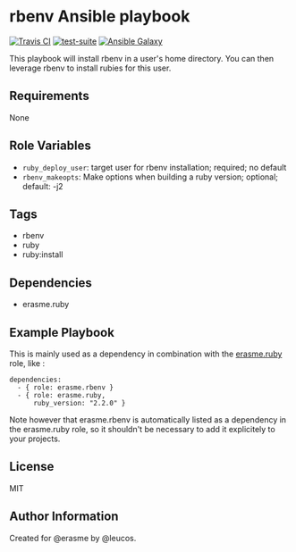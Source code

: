 rbenv Ansible playbook
======================

[![Travis
CI](http://img.shields.io/travis/erasme/ansible-rbenv.svg?style=flat)](http://travis-ci.org/erasme/ansible-ruby)
[![test-suite](http://img.shields.io/badge/ansible--roles--specs-ansible--rbenv-blue.svg?style=flat)](https://github.com/erasme/ansible-roles-specs/tree/master/ansible-rbenv/)
[![Ansible
Galaxy](http://img.shields.io/badge/galaxy-erasme.rbenv-660198.svg?style=flat)](https://galaxy.ansible.com/list#/roles/2909)

This playbook will install rbenv in a user's home directory.
You can then leverage rbenv to install rubies for this user.

Requirements
------------

None

Role Variables
--------------

  - `ruby_deploy_user`: target user for rbenv installation; required; no
    default
  - `rbenv_makeopts`: Make options when building a ruby version;
    optional; default: -j2

Tags
----

  - rbenv
  - ruby
  - ruby:install

Dependencies
------------

  - erasme.ruby

Example Playbook
----------------

This is mainly used as a dependency in combination with the
[erasme.ruby](https://galaxy.ansible.com/list#/roles/2925) role, like :

    dependencies:
      - { role: erasme.rbenv }
      - { role: erasme.ruby,
          ruby_version: "2.2.0" }

Note however that erasme.rbenv is automatically listed as a dependency in the
erasme.ruby role, so it shouldn't be necessary to add it explicitely to your
projects.

License
-------

MIT

Author Information
------------------

Created for @erasme by @leucos.

